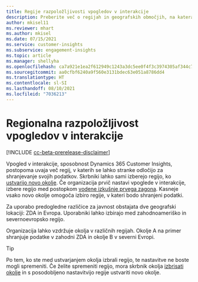 ```yaml
---
title: Regije razpoložljivosti vpogledov v interakcije
description: Preberite več o regijah in geografskih območjih, na katera se uvaja storitev.
author: mkisel11
ms.reviewer: mhart
ms.author: mkisel
ms.date: 07/15/2021
ms.service: customer-insights
ms.subservice: engagement-insights
ms.topic: article
ms.manager: shellyha
ms.openlocfilehash: ca7a921e1ea2f612949c1243a3dc5ee0f4f3c3974305af344c77b870db3e00a9
ms.sourcegitcommit: aa0cfbf6240a9f560e3131bdec63e051a8786dd4
ms.translationtype: HT
ms.contentlocale: sl-SI
ms.lasthandoff: 08/10/2021
ms.locfileid: "7036213"
---
```

# <a name="regional-availability-for-engagement-insights"></a>Regionalna razpoložljivost vpogledov v interakcije

[!INCLUDE [cc-beta-prerelease-disclaimer](includes/cc-beta-prerelease-disclaimer.md)]

Vpogled v interakcije, sposobnost Dynamics 365 Customer Insights, postopoma uvaja več regij, v katerih se lahko stranke odločijo za shranjevanje svojih podatkov. Skrbniki lahko sami izberejo regijo, ko [ustvarijo novo okolje](manage-environments-workspaces.md#create-an-environment). Če organizacija prvič nastavi vpoglede v interakcije, izbere regijo med postopkom [vodene izkušnje prvega zagona](quickstart.md). Kasneje vsako novo okolje omogoča izbiro regije, v kateri bodo shranjeni podatki.

Za uporabo predogledne različice za javnost obstajata dve geografski lokaciji: ZDA in Evropa. Uporabniki lahko izbirajo med zahodnoameriško in severnoevropsko regijo.

Organizacija lahko vzdržuje okolja v različnih regijah. Okolje A na primer shranjuje podatke v zahodni ZDA in okolje B v severni Evropi.

> [!TIP]
> Po tem, ko ste med ustvarjanjem okolja izbrali regijo, te nastavitve ne boste mogli spremeniti. Če želite spremeniti regijo, mora skrbnik okolja [izbrisati okolje](manage-environments-workspaces.md#delete-an-environment) in s posodobljeno nastavitvijo regije ustvariti novo okolje.

